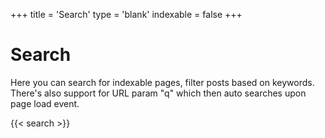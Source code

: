 +++
title = 'Search'
type = 'blank'
indexable = false
+++

# Search

Here you can search for indexable pages, filter posts based on keywords. There's also support for URL param "q" which
then auto searches upon page load event.

{{< search >}}